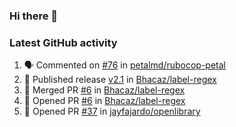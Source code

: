 ### Hi there 👋


### Latest GitHub activity
<!--START_SECTION:activity-->
1. 🗣 Commented on [#76](https://github.com/petalmd/rubocop-petal/issues/76#issuecomment-1904206401) in [petalmd/rubocop-petal](https://github.com/petalmd/rubocop-petal)
2. 🚀 Published release [v2.1](https://github.com/Bhacaz/label-regex/releases/tag/v2.1) in [Bhacaz/label-regex](https://github.com/Bhacaz/label-regex)
3. 🎉 Merged PR [#6](https://github.com/Bhacaz/label-regex/pull/6) in [Bhacaz/label-regex](https://github.com/Bhacaz/label-regex)
4. 💪 Opened PR [#6](https://github.com/Bhacaz/label-regex/pull/6) in [Bhacaz/label-regex](https://github.com/Bhacaz/label-regex)
5. 💪 Opened PR [#37](https://github.com/jayfajardo/openlibrary/pull/37) in [jayfajardo/openlibrary](https://github.com/jayfajardo/openlibrary)
<!--END_SECTION:activity-->

<!--
**Bhacaz/bhacaz** is a ✨ _special_ ✨ repository because its `README.md` (this file) appears on your GitHub profile.

Here are some ideas to get you started:

- 🔭 I’m currently working on ...
- 🌱 I’m currently learning ...
- 👯 I’m looking to collaborate on ...
- 🤔 I’m looking for help with ...
- 💬 Ask me about ...
- 📫 How to reach me: ...
- 😄 Pronouns: ...
- ⚡ Fun fact: ...
-->

